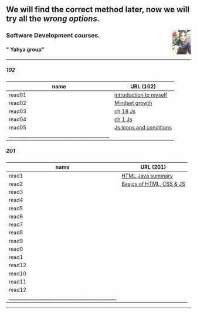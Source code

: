 
## We will find the correct method later, now we will try all the ***wrong options.***  
<img align="right" width="10%" src="11.jpg"> 




### Software Development courses.          
####  " Yahya group"
____________________________________________________________________________________________________________________
##### 102

| name   | URL (102)                        |
|--------|----------------------------------|
| read01 | [introduction to myself](1.md)   |
| read02 | [Mindset growth](22.md)          |
| read03 | [ch 18 Js](3.md)                 |
| read04 | [ch 1 Js](4.md)                  |
| read05 | [Js loops and conditions](55.md) |
|___________________________________________|


##### 201 

| name   | URL (201)                                  |
|--------|--------------------------------------------|
| read1  | [HTML,Java summary](201/class01.md)        |
| read2  | [Basics of HTML, CSS & JS](201/class02.md) |
| read3  | [](201/class03.md)                         |
| read4  | [](201/class04.md)                         |
| read5  | [](201/class05.md)                         |
| read6  | [](201/class06.md)                         |
| read7  | [](201/class07.md)                         |
| read8  | [](201/class08.md)                         |
| read9  | [](201/class09.md)                         |
| read0  | [](201/class10.md)                         |
| read1  | [](201/class11.md)                         |
| read12 | [](201/class12.md)                         |
| read10 | [](201/class13.md)                         |
| read11 | [](201/class14.md)                         |
| read12 | [](201/class15.md)                         |
|______________________________________________|

____________________________________________________________________________________________________________________
